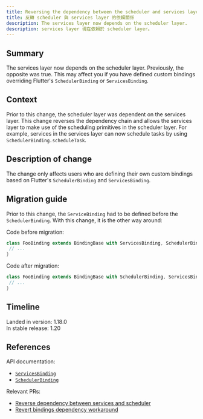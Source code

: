 ```yaml
---
title: Reversing the dependency between the scheduler and services layer
title: 反轉 scheduler 與 services layer 的依賴關係
description: The services layer now depends on the scheduler layer.
description: services layer 現在依賴於 scheduler layer。
---
```


## Summary

The services layer now depends on the scheduler layer.
Previously, the opposite was true. This may affect you
if you have defined custom bindings overriding
Flutter's `SchedulerBinding` or `ServicesBinding`.

## Context

Prior to this change, the scheduler layer was dependent
on the services layer. This change reverses the dependency
chain and allows the services layer to make use of the
scheduling primitives in the scheduler layer. For example,
services in the services layer can now schedule tasks by using
`SchedulerBinding.scheduleTask`.

## Description of change

The change only affects users who are defining their own
custom bindings based on Flutter's `SchedulerBinding`
and `ServicesBinding`.

## Migration guide

Prior to this change, the `ServiceBinding` had to be defined before the
`SchedulerBinding`. With this change, it is the other way around:

Code before migration:

```dart
class FooBinding extends BindingBase with ServicesBinding, SchedulerBinding {
 // ...
}
```

Code after migration:

```dart
class FooBinding extends BindingBase with SchedulerBinding, ServicesBinding {
 // ...
}
```

## Timeline

Landed in version: 1.18.0<br>
In stable release: 1.20

## References

API documentation:

* [`ServicesBinding`][]
* [`SchedulerBinding`][]

Relevant PRs:

* [Reverse dependency between services and scheduler][]
* [Revert bindings dependency workaround][]

[Reverse dependency between services and scheduler]: {{site.repo.flutter}}/pull/54212
[Revert bindings dependency workaround]: {{site.repo.flutter}}/pull/54286
[`SchedulerBinding`]: {{site.api}}/flutter/scheduler/SchedulerBinding-mixin.html
[`ServicesBinding`]: {{site.api}}/flutter/scheduler/ServicesBinding-mixin.html
